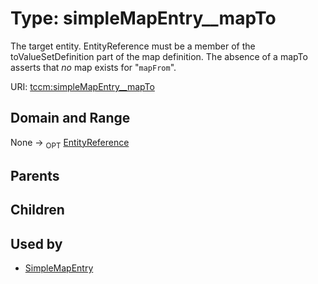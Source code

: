 
# Type: simpleMapEntry__mapTo


The target entity.  EntityReference must be a member of the toValueSetDefinition part of the map definition.
The absence of a mapTo asserts that *no* map exists for "`mapFrom`".

URI: [tccm:simpleMapEntry__mapTo](https://hotecosystem.org/tccm/simpleMapEntry__mapTo)


## Domain and Range

None ->  <sub>OPT</sub> [EntityReference](EntityReference.md)

## Parents


## Children


## Used by

 * [SimpleMapEntry](SimpleMapEntry.md)
